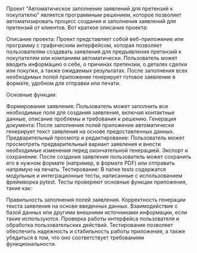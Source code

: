 
Проект "Автоматическое заполнение заявлений для претензий к покупателю" является программным решением, которое позволяет автоматизировать процесс создания и заполнения заявлений для претензий от клиентов. Вот краткое описание проекта:

Описание проекта:
Проект представляет собой веб-приложение или программу с графическим интерфейсом, которая позволяет пользователям создавать заявления для предъявления претензий к покупателям или компаниям автоматически. Пользователь может вводить информацию о себе, о причинах претензии, о деталях сделки или покупки, а также ожидаемых результатах. После заполнения всех необходимых полей приложение генерирует готовое заявление в формате, удобном для отправки или печати.

Основные функции:

Формирование заявления: Пользователь может заполнить все необходимые поля для создания заявления, включая контактные данные, описание проблемы и требования к решению.
Генерация документа: После заполнения полей приложение автоматически генерирует текст заявления на основе предоставленных данных.
Предварительный просмотр и редактирование: Пользователь может просмотреть предварительный вариант заявления и внести необходимые изменения перед окончательной генерацией.
Экспорт и сохранение: После создания заявления пользователь может сохранить его в нужном формате (например, в формате PDF) или отправить напрямую на печать.
Тестирование:
В папке tests содержатся модульные и интеграционные тесты, написанные с использованием фреймворка pytest. Тесты проверяют основные функции приложения, такие как:

Правильность заполнения полей заявления.
Корректность генерации текста заявления на основе введенных данных.
Взаимодействие с базой данных или другими внешними источниками информации, если такие используются.
Проверка работы интерфейса пользователя и обработка пользовательских действий.
Тестирование позволяет обеспечить надежность и стабильность работы приложения, а также убедиться в том, что оно соответствует требованиям функциональности.
